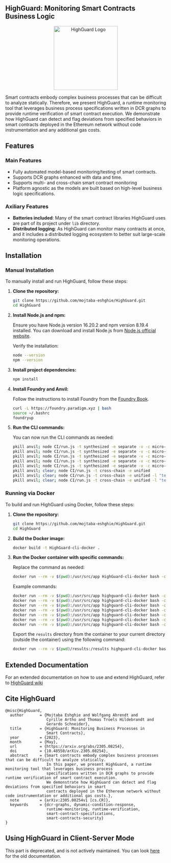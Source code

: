 ## HighGuard: Monitoring Smart Contracts Business Logic

<p align="center">
  <img src="https://github.com/mojtaba-eshghie/Clawk/assets/37236297/4ea40602-3791-478b-b121-28f4cd9555a5" width="200" alt="HighGuard Logo">
</p>

Smart contracts embody complex business processes that can be difficult to analyze statically. Therefore, we present HighGuard, a runtime monitoring tool that leverages business process specifications written in DCR graphs to provide runtime verification of smart contract execution. We demonstrate how HighGuard can detect and flag deviations from specified behaviors in smart contracts deployed in the Ethereum network without code instrumentation and any additional gas costs.

## Features

### Main Features

- Fully automated model-based monitoring/testing of smart contracts.
- Supports DCR graphs enhanced with data and time.
- Supports multi- and cross-chain smart contract monitoring
- Platform agnostic as the models are built based on high-level business logic specifications.

### Axiliary Features

- **Batteries included**: Many of the smart contract libraries HighGuard uses are part of its project under `lib` directory.
- **Distributed logging**: As HighGuard can monitor many contracts at once, and it includes a distributed logging ecosystem to better suit large-scale monitoring operations.


## Installation

### Manual Installation

To manually install and run HighGuard, follow these steps:

1. **Clone the repository:**

   ```sh
   git clone https://github.com/mojtaba-eshghie/HighGuard.git
   cd HighGuard
   ```

2. **Install Node.js and npm:**

   Ensure you have Node.js version 16.20.2 and npm version 8.19.4 installed. You can download and install Node.js from [Node.js official website](https://nodejs.org/).

   Verify the installation:

   ```sh
   node --version
   npm --version
   ```

3. **Install project dependencies:**

   ```sh
   npm install
   ```

4. **Install Foundry and Anvil:**

   Follow the instructions to install Foundry from the [Foundry Book](https://book.getfoundry.sh/getting-started/installation).

   ```sh
   curl -L https://foundry.paradigm.xyz | bash
   source ~/.bashrc
   foundryup
   ```

5. **Run the CLI commands:**

   You can now run the CLI commands as needed:

   ```sh
   pkill anvil; node CI/run.js -t synthesized -e separate -v -c micro-configs/config-synthesized-governance.yml
   pkill anvil; node CI/run.js -t synthesized -e separate -v -c micro-configs/config-synthesized-escrow.yml
   pkill anvil; node CI/run.js -t synthesized -e separate -v -c micro-configs/config-synthesized-multistageauction.yml
   pkill anvil; node CI/run.js -t synthesized -e separate -v -c micro-configs/config-synthesized-prizedistribution.yml
   pkill anvil; node CI/run.js -t synthesized -e separate -v -c micro-configs/config-synthesized-productorder.yml
   pkill anvil; clear; node CI/run.js -t cross-chain -e unified
   pkill anvil; clear; node CI/run.js -t cross-chain -e unified -l "tests/Bridge.exploit1.js"
   pkill anvil; clear; node CI/run.js -t cross-chain -e unified -l "tests/Bridge.exploit2.js"
   ```

### Running via Docker

To build and run HighGuard using Docker, follow these steps:

1. **Clone the repository:**

   ```sh
   git clone https://github.com/mojtaba-eshghie/HighGuard.git
   cd HighGuard
   ```

2. **Build the Docker image:**

   ```sh
   docker build -t HighGuard-cli-docker .
   ```

3. **Run the Docker container with specific commands:**

   Replace the command as needed:

   ```sh
   docker run --rm -v $(pwd):/usr/src/app HighGuard-cli-docker bash -c "pkill anvil; node CI/run.js -t synthesized -e separate -v -c micro-configs/config-synthesized-governance.yml"
   ```

   Example commands:

   ```sh
   docker run --rm -v $(pwd):/usr/src/app highguard-cli-docker bash -c "pkill anvil; node CI/run.js -t synthesized -e separate -v -c micro-configs/config-synthesized-escrow.yml"
   docker run --rm -v $(pwd):/usr/src/app highguard-cli-docker bash -c "pkill anvil; node CI/run.js -t synthesized -e separate -v -c micro-configs/config-synthesized-multistageauction.yml"
   docker run --rm -v $(pwd):/usr/src/app highguard-cli-docker bash -c "pkill anvil; node CI/run.js -t synthesized -e separate -v -c micro-configs/config-synthesized-prizedistribution.yml"
   docker run --rm -v $(pwd):/usr/src/app highguard-cli-docker bash -c "pkill anvil; node CI/run.js -t synthesized -e separate -v -c micro-configs/config-synthesized-productorder.yml"
   docker run --rm -v $(pwd):/usr/src/app highguard-cli-docker bash -c "pkill anvil; clear; node CI/run.js -t cross-chain -e unified"
   docker run --rm -v $(pwd):/usr/src/app highguard-cli-docker bash -c "pkill anvil; clear; node CI/run.js -t cross-chain -e unified -l \"tests/Bridge.exploit1.js\""
   docker run --rm -v $(pwd):/usr/src/app highguard-cli-docker bash -c "pkill anvil; clear; node CI/run.js -t cross-chain -e unified -l \"tests/Bridge.exploit2.js\""
   ```

   Export the `results` directory from the container to your current directory (outside the container) using the following command:

   ```sh
   docker run --rm -v $(pwd)/results:/results highguard-cli-docker bash -c "cp -r /usr/src/app/results/* /results"
   ```

<!--

## Installation

The ecosystem is tested with:

|          | Server   | Client   |
| -------- | -------- | -------- |
| **Node** | v16.20.2 | v18.17.1 |
| **NPM**  | 8.19.4   | 9.6.7    |

Run the `npm install` in the main repository directory and the following directories:

`server/monitor`

`client` -->


## Extended Documentation
For an extended documentation on how to use and extend HighGuard, refer to [HighGuard wiki](https://github.com/mojtaba-eshghie/HighGuard/wiki)


## Cite HighGuard

```
@misc{HighGuard,
  author       = {Mojtaba Eshghie and Wolfgang Ahrendt and
                  Cyrille Artho and Thomas Troels Hildebrandt and
                  Gerardo Schneider},
  title        = {HighGuard: Monitoring Business Processes in
                  Smart Contracts},
  year         = {2023},
  month        = {May},
  url          = {https://arxiv.org/abs/2305.08254},
  doi          = {10.48550/arXiv.2305.08254},
  abstract     = {Smart contracts embody complex business processes that can be difficult to analyze statically.
                  In this paper, we present HighGuard, a runtime monitoring tool that leverages business process
                  specifications written in DCR graphs to provide runtime verification of smart contract execution.
                  We demonstrate how HighGuard can detect and flag deviations from specified behaviors in smart
                  contracts deployed in the Ethereum network without code instrumentation or additional gas costs.},
  note         = {arXiv:2305.08254v1 [cs.CR]},
  keywords     = {dcr-graphs, dynamic-condition-response,
                  runtime-monitoring, runtime-verification,
                  smart-contract-specifications,
                  smart-contracts-security}
}

```

## Using HighGuard in Client-Server Mode

This part is deprecated, and is not actively maintained. You can look [here](https://github.com/mojtaba-eshghie/HighGuard/wiki/HighGuard-in-Client%E2%80%90Server-Mode) for the old documentation.
